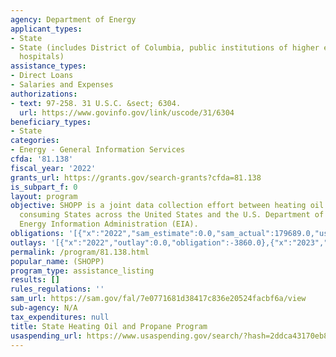 ```yaml
---
agency: Department of Energy
applicant_types:
- State
- State (includes District of Columbia, public institutions of higher education and
  hospitals)
assistance_types:
- Direct Loans
- Salaries and Expenses
authorizations:
- text: 97-258. 31 U.S.C. &sect; 6304.
  url: https://www.govinfo.gov/link/uscode/31/6304
beneficiary_types:
- State
categories:
- Energy - General Information Services
cfda: '81.138'
fiscal_year: '2022'
grants_url: https://grants.gov/search-grants?cfda=81.138
is_subpart_f: 0
layout: program
objective: SHOPP is a joint data collection effort between heating oil and propane
  consuming States across the United States and the U.S. Department of Energy/U.S.
  Energy Information Administration (EIA).
obligations: '[{"x":"2022","sam_estimate":0.0,"sam_actual":179689.0,"usa_spending_actual":150312.55},{"x":"2023","sam_estimate":180083.0,"sam_actual":0.0,"usa_spending_actual":170477.49},{"x":"2024","sam_estimate":184274.0,"sam_actual":0.0,"usa_spending_actual":142778.62}]'
outlays: '[{"x":"2022","outlay":0.0,"obligation":-3860.0},{"x":"2023","outlay":-1074.52,"obligation":-8165.43},{"x":"2024","outlay":0.0,"obligation":43657.0}]'
permalink: /program/81.138.html
popular_name: (SHOPP)
program_type: assistance_listing
results: []
rules_regulations: ''
sam_url: https://sam.gov/fal/7e0771681d38417c836e20524facbf6a/view
sub-agency: N/A
tax_expenditures: null
title: State Heating Oil and Propane Program
usaspending_url: https://www.usaspending.gov/search/?hash=2ddca43170eb87cfd5001912b3cc94eb
---
```

